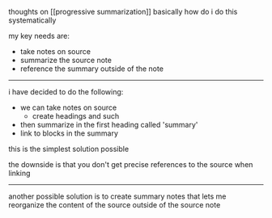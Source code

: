 thoughts on [[progressive summarization]]
basically how do i do this systematically

my key needs are:
- take notes on source
- summarize the source note
- reference the summary outside of the note

---
i have decided to do the following:
- we can take notes on source
	- create headings and such
- then summarize in the first heading called 'summary'
- link to blocks in the summary

this is the simplest solution possible

the downside is that you don't get precise references to the source when linking

---
another possible solution is to create summary notes
that lets me reorganize the content of the source outside of the source note

